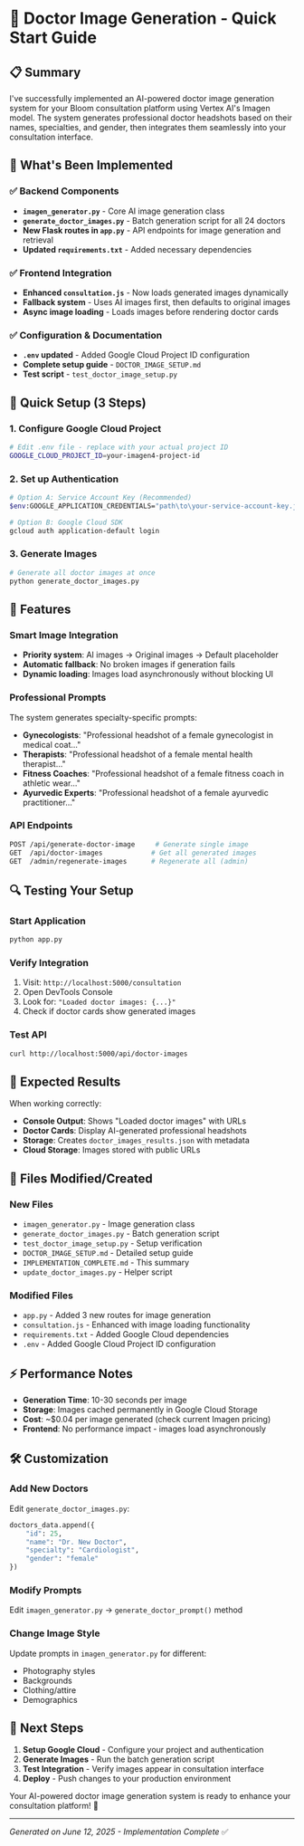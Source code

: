 # 🚀 Doctor Image Generation - Quick Start Guide

## 📋 Summary
I've successfully implemented an AI-powered doctor image generation system for your Bloom consultation platform using Vertex AI's Imagen model. The system generates professional doctor headshots based on their names, specialties, and gender, then integrates them seamlessly into your consultation interface.

## 🔧 What's Been Implemented

### ✅ Backend Components
- **`imagen_generator.py`** - Core AI image generation class
- **`generate_doctor_images.py`** - Batch generation script for all 24 doctors
- **New Flask routes in `app.py`** - API endpoints for image generation and retrieval
- **Updated `requirements.txt`** - Added necessary dependencies

### ✅ Frontend Integration  
- **Enhanced `consultation.js`** - Now loads generated images dynamically
- **Fallback system** - Uses AI images first, then defaults to original images
- **Async image loading** - Loads images before rendering doctor cards

### ✅ Configuration & Documentation
- **`.env` updated** - Added Google Cloud Project ID configuration
- **Complete setup guide** - `DOCTOR_IMAGE_SETUP.md`
- **Test script** - `test_doctor_image_setup.py`

## 🎯 Quick Setup (3 Steps)

### 1. Configure Google Cloud Project
```bash
# Edit .env file - replace with your actual project ID
GOOGLE_CLOUD_PROJECT_ID=your-imagen4-project-id
```

### 2. Set up Authentication
```bash
# Option A: Service Account Key (Recommended)
$env:GOOGLE_APPLICATION_CREDENTIALS="path\to\your-service-account-key.json"

# Option B: Google Cloud SDK
gcloud auth application-default login
```

### 3. Generate Images
```bash
# Generate all doctor images at once
python generate_doctor_images.py
```

## 🎨 Features

### Smart Image Integration
- **Priority system**: AI images → Original images → Default placeholder
- **Automatic fallback**: No broken images if generation fails
- **Dynamic loading**: Images load asynchronously without blocking UI

### Professional Prompts
The system generates specialty-specific prompts:
- **Gynecologists**: "Professional headshot of a female gynecologist in medical coat..."
- **Therapists**: "Professional headshot of a female mental health therapist..."  
- **Fitness Coaches**: "Professional headshot of a female fitness coach in athletic wear..."
- **Ayurvedic Experts**: "Professional headshot of a female ayurvedic practitioner..."

### API Endpoints
```bash
POST /api/generate-doctor-image     # Generate single image
GET  /api/doctor-images            # Get all generated images
GET  /admin/regenerate-images      # Regenerate all (admin)
```

## 🔍 Testing Your Setup

### Start Application
```bash
python app.py
```

### Verify Integration
1. Visit: `http://localhost:5000/consultation`
2. Open DevTools Console
3. Look for: `"Loaded doctor images: {...}"`
4. Check if doctor cards show generated images

### Test API
```bash
curl http://localhost:5000/api/doctor-images
```

## 🎉 Expected Results

When working correctly:
- **Console Output**: Shows "Loaded doctor images" with URLs
- **Doctor Cards**: Display AI-generated professional headshots
- **Storage**: Creates `doctor_images_results.json` with metadata
- **Cloud Storage**: Images stored with public URLs

## 📁 Files Modified/Created

### New Files
- `imagen_generator.py` - Image generation class
- `generate_doctor_images.py` - Batch generation script  
- `test_doctor_image_setup.py` - Setup verification
- `DOCTOR_IMAGE_SETUP.md` - Detailed setup guide
- `IMPLEMENTATION_COMPLETE.md` - This summary
- `update_doctor_images.py` - Helper script

### Modified Files
- `app.py` - Added 3 new routes for image generation
- `consultation.js` - Enhanced with image loading functionality
- `requirements.txt` - Added Google Cloud dependencies
- `.env` - Added Google Cloud Project ID configuration

## ⚡ Performance Notes

- **Generation Time**: 10-30 seconds per image
- **Storage**: Images cached permanently in Google Cloud Storage
- **Cost**: ~$0.04 per image generated (check current Imagen pricing)
- **Frontend**: No performance impact - images load asynchronously

## 🛠️ Customization

### Add New Doctors
Edit `generate_doctor_images.py`:
```python
doctors_data.append({
    "id": 25,
    "name": "Dr. New Doctor",
    "specialty": "Cardiologist",
    "gender": "female"
})
```

### Modify Prompts
Edit `imagen_generator.py` → `generate_doctor_prompt()` method

### Change Image Style
Update prompts in `imagen_generator.py` for different:
- Photography styles
- Backgrounds  
- Clothing/attire
- Demographics

## 🎯 Next Steps

1. **Setup Google Cloud** - Configure your project and authentication
2. **Generate Images** - Run the batch generation script
3. **Test Integration** - Verify images appear in consultation interface
4. **Deploy** - Push changes to your production environment

Your AI-powered doctor image generation system is ready to enhance your consultation platform! 🚀

---
*Generated on June 12, 2025 - Implementation Complete* ✅
